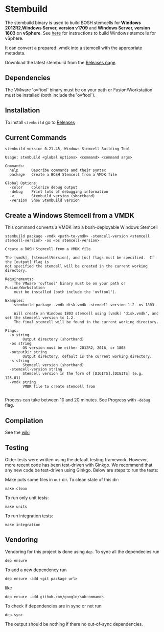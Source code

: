 # Stembuild

The stembuild binary is used to build BOSH stemcells for **Windows 2012R2**,**Windows Server, version v1709** and **Windows Server, version 1803** on **vSphere**. See [here](https://github.com/cloudfoundry-incubator/bosh-windows-stemcell-builder/wiki/Creating-a-vSphere-Stemcell-by-Hand) for instructions to build Windows stemcells for vSphere.

It can convert a prepared .vmdk into a stemcell with the appropriate metadata.

Download the latest stembuild from the [Releases page](https://github.com/cloudfoundry-incubator/stembuild/releases).

## Dependencies
The VMware 'ovftool' binary must be on your path or Fusion/Workstation must be installed (both include the 'ovftool').

## Installation

To install `stembuild` go to [Releases](https://github.com/cloudfoundry-incubator/stembuild/releases)

## Current Commands
```
stembuild version 0.21.45, Windows Stemcell Building Tool

Usage: stembuild <global options> <command> <command args>

Commands:
  help		Describe commands and their syntax
  package	Create a BOSH Stemcell from a VMDK file

Global Options:
  -color	Colorize debug output
  -debug	Print lots of debugging information
  -v		Stembuild version (shorthand)
  -version	Show Stembuild version

```
## Create a Windows Stemcell from a VMDK

This command converts a VMDK into a bosh-deployable Windows Stemcell 
```
stembuild package -vmdk <path-to-vmdk> -stemcell-version <stemcell stemcell-version> -os <os stemcell-version>

Create a BOSH Stemcell from a VMDK file

The [vmdk], [stemcellVersion], and [os] flags must be specified.  If the [output] flag is
not specified the stemcell will be created in the current working directory.

Requirements:
	The VMware 'ovftool' binary must be on your path or Fusion/Workstation
	must be installed (both include the 'ovftool').

Examples:
	stembuild package -vmdk disk.vmdk -stemcell-version 1.2 -os 1803

	Will create an Windows 1803 stemcell using [vmdk] 'disk.vmdk', and set the stemcell version to 1.2.
	The final stemcell will be found in the current working directory.

Flags:
  -o string
    	Output directory (shorthand)
  -os string
    	OS version must be either 2012R2, 2016, or 1803
  -outputDir string
    	Output directory, default is the current working directory.
  -s string
    	Stemcell version (shorthand)
  -stemcell-version string
    	Stemcell version in the form of [DIGITS].[DIGITS] (e.g. 123.01)
  -vmdk string
    	VMDK file to create stemcell from
      
```

Process can take between 10 and 20 minutes. See Progress with `-debug` flag.

## Compilation

See the [wiki](https://github.com/cloudfoundry-incubator/stembuild/wiki/build-stembuild)

## Testing

Older tests were written using the default testing framework.  However, more recent code
has been test-driven with Ginkgo.  We recommend that any new code be test-driven using Ginkgo.
Below are steps to run the tests:

Make puts some files in `out` dir. To clean state of this dir:
```
make clean
```
To run only unit tests:
```
make units
```
To run integration tests:
```
make integration
```


## Vendoring

Vendoring for this project is done using `dep`. 
To sync all the dependecies run
```
dep ensure
```

To add a new dependency run 
```
dep ensure -add <git package url>
```
like 
```
dep ensure -add github.com/google/subcommands
```

To check if dependencies are in sync or not run
```
dep sync
```
The output should be nothing if there no out-of-sync dependencies.
